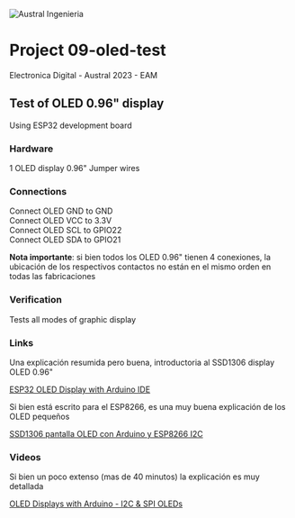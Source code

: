 

![Austral Ingenieria](https://encrypted-tbn0.gstatic.com/images?q=tbn%3AANd9GcQooGo7vQn4t9-6Bt46qZF-UY4_QFpYOeh7kVWzwpr_lbLr5wka)


#   Project 09-oled-test

  Electronica Digital - Austral 2023 - EAM
    
##   Test of OLED 0.96" display

  Using ESP32 development board

### Hardware

 1 OLED display 0.96"
 Jumper wires

###  Connections

 Connect OLED GND to GND  
 Connect OLED VCC to 3.3V  
 Connect OLED SCL to GPIO22  
 Connect OLED SDA to GPIO21  

   **Nota importante**: si bien todos los OLED 0.96" tienen 4 conexiones, la ubicación de los respectivos contactos no están en el mismo orden en todas las fabricaciones

###  Verification

  Tests all modes of graphic display

###  Links

  Una explicación resumida pero buena, introductoria al SSD1306 display OLED 0.96"

  [ESP32 OLED Display with Arduino IDE](https://randomnerdtutorials.com/esp32-ssd1306-oled-display-arduino-ide/)

  Si bien está escrito para el ESP8266, es una muy buena explicación de los OLED pequeños

  [SSD1306 pantalla OLED con Arduino y ESP8266 I2C](https://programarfacil.com/blog/arduino-blog/ssd1306-pantalla-oled-con-arduino/)

### Videos

  Si bien un poco extenso (mas de 40 minutos) la explicación es muy detallada

  [OLED Displays with Arduino - I2C & SPI OLEDs](https://www.youtube.com/watch?v=7x1P80X1V3E)








